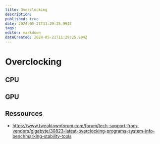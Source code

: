 ```yaml
---
title: Overclocking
description: 
published: true
date: 2024-05-21T11:29:25.994Z
tags: 
editor: markdown
dateCreated: 2024-05-21T11:29:25.994Z
---
```


# Overclocking

## CPU

## GPU

## Ressources

- <https://www.tweaktownforum.com/forum/tech-support-from-vendors/gigabyte/30823-latest-overclocking-programs-system-info-benchmarking-stability-tools>
